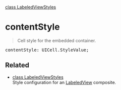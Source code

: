 [class LabeledViewStyles](LabeledViewStyles.md)

# contentStyle

> Cell style for the embedded container.

<pre class="docgen_signature">contentStyle: UICell.StyleValue;</pre>

## Related

- [<!--{ref:class}-->class LabeledViewStyles](LabeledViewStyles.md) \
    Style configuration for an [LabeledView](LabeledView.md) composite.
